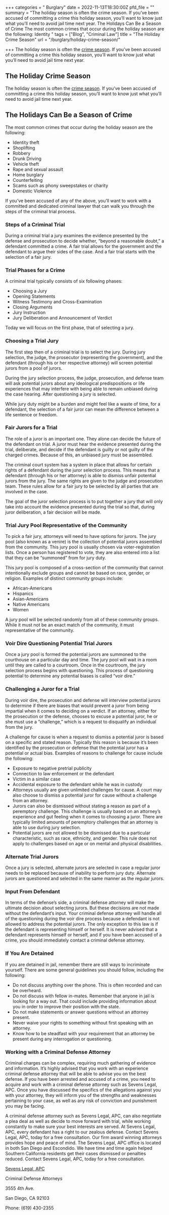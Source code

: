 +++
categories = " Burglary"
date = 2022-11-13T18:30:00Z
pfd_file = ""
summary = "The holiday season is often the crime season. If you’ve been accused of committing a crime this holiday season, you’ll want to know just what you’ll need to avoid jail time next year. The Holidays Can Be a Season of Crime The most common crimes that occur during the holiday season are the following: Identity "
tags = ["Blog", "Criminal Law"]
title = "The Holiday Crime Season"
url = "/burglary/holiday-crime-season/"

+++
The holiday season is often the [crime season](https://www.sevenslegal.com/). If you’ve been accused of committing a crime this holiday season, you’ll want to know just what you’ll need to avoid jail time next year.

## The Holiday Crime Season

The holiday season is often the [crime season](https://www.sevenslegal.com/). If you’ve been accused of committing a crime this holiday season, you’ll want to know just what you’ll need to avoid jail time next year.

## The Holidays Can Be a Season of Crime

The most common crimes that occur during the holiday season are the following:

* Identity theft
* Shoplifting
* Robbery
* Drunk Driving
* Vehicle theft
* Rape and sexual assault
* Home burglary
* Counterfeiting
* Scams such as phony sweepstakes or charity
* Domestic Violence

If you’ve been accused of any of the above, you’ll want to work with a committed and dedicated criminal lawyer that can walk you through the steps of the criminal trial process.

### Steps of a Criminal Trial

During a criminal trial a jury examines the evidence presented by the defense and prosecution to decide whether, “beyond a reasonable doubt,” a defendant committed a crime. A fair trial allows for the government and the defendant to argue their sides of the case. And a fair trial starts with the selection of a fair jury.

### Trial Phases for a Crime

A criminal trial typically consists of six following phases:

* Choosing a Jury
* Opening Statements
* Witness Testimony and Cross-Examination
* Closing Arguments
* Jury Instruction
* Jury Deliberation and Announcement of Verdict

Today we will focus on the first phase, that of selecting a jury.

### Choosing a Trial Jury

The first step then of a criminal trial is to select the jury. During jury selection, the judge, the prosecutor (representing the government), and the defendant (through his or her respective attorney) will screen potential jurors from a pool of jurors.

During the jury selection process, the judge, prosecution, and defense team will ask potential jurors about any ideological predispositions or life experiences that may interfere with being able to remain unbiased during the case hearing. After questioning a jury is selected.

While jury duty might be a burden and might feel like a waste of time, for a defendant, the selection of a fair juror can mean the difference between a life sentence or freedom.

### Fair Jurors for a Trial

The role of a juror is an important one. They alone can decide the future of the defendant on trial. A juror must hear the evidence presented during the trial, deliberate, and decide if the defendant is guilty or not guilty of the charged crimes. Because of this, an unbiased jury must be assembled.

The criminal court system has a system in place that allows for certain rights of a defendant during the juror selection process. This means that a defendant (through his or her attorney) is able to dismiss unfair potential jurors from the jury. The same rights are given to the judge and prosecution team. These rules allow for a fair jury to be selected by all parties that are involved in the case.

The goal of the juror selection process is to put together a jury that will only take into account the evidence presented during the trial so that, during juror deliberation, a fair decision will be made.

### Trial Jury Pool Representative of the Community

To pick a fair jury, attorneys will need to have options for jurors. The jury pool (also known as a venire) is the collection of potential jurors assembled from the community. This jury pool is usually chosen via voter-registration lists. Once a person has registered to vote, they are also entered into a list that they can be “summoned” from for jury duty.

This jury pool is composed of a cross-section of the community that cannot intentionally exclude groups and cannot be based on race, gender, or religion. Examples of distinct community groups include:

* African-Americans
* Hispanics
* Asian-Americans
* Native Americans
* Women

A jury pool will be selected randomly from all of these community groups. While it must not be an exact match of the community, it must representative of the community.

### Voir Dire Questioning Potential Trial Jurors

Once a jury pool is formed the potential jurors are summoned to the courthouse on a particular day and time. The jury pool will wait in a room until they are called to a courtroom. Once in the courtroom, the jury selection process begins with questioning. This process of questioning potential to determine any potential biases is called “voir dire.”

### Challenging a Juror for a Trial

During voir dire, the prosecution and defense will interview potential jurors to determine if there are biases that would prevent a juror from being impartial when it comes to deciding on a verdict. If an attorney, either for the prosecution or the defense, chooses to excuse a potential juror, he or she must use a “challenge,” which is a request to disqualify an individual from the jury.

A challenge for cause is when a request to dismiss a potential juror is based on a specific and stated reason. Typically this reason is because it’s been identified by the prosecution or defense that the potential juror has a potential or actual bias. Examples of reasons to challenge for cause include the following:

* Exposure to negative pretrial publicity
* Connection to law enforcement or the defendant
* Victim in a similar case
* Accidental exposure to the defendant while he was in custody
* Attorneys usually are given unlimited challenges for cause. A court may also choose to dismiss a potential juror for cause without a challenge from an attorney.
* Jurors can also be dismissed without stating a reason as part of a peremptory challenge. This challenge is usually based on an attorney’s experience and gut feeling when it comes to choosing a juror. There are typically limited amounts of peremptory challenges that an attorney is able to use during jury selection.
* Potential jurors are not allowed to be dismissed due to a particular characteristic, such as race, ethnicity, and gender. This rule does not apply to challenges based on age or on mental and physical disabilities.

### Alternate Trial Jurors

Once a jury is selected, alternate jurors are selected in case a regular juror needs to be replaced because of inability to perform jury duty. Alternate jurors are questioned and selected in the same manner as the regular jurors.

### Input From Defendant

In terms of the defense’s side, a criminal defense attorney will make the ultimate decision about selecting jurors. But these decisions are not made without the defendant’s input. Your criminal defense attorney will handle all of the questioning during the voir dire process because a defendant is not allowed to address the potential jurors. The only exception to this law is if the defendant is representing himself or herself. It is never advised that a defendant represents himself or herself, and if you have been accused of a crime, you should immediately contact a criminal defense attorney.

### If You Are Detained

If you are detained in jail, remember there are still ways to incriminate yourself. There are some general guidelines you should follow, including the following:

* Do not discuss anything over the phone. This is often recorded and can be overheard.
* Do not discuss with fellow in-mates. Remember that anyone in jail is looking for a way out. That could include providing information about you in order to improve their position with the state.
* Do not make statements or answer questions without an attorney present.
* Never waive your rights to something without first speaking with an attorney.
* Know how to be steadfast with your requirement that an attorney be present during any interrogation or questioning.

### Working with a Criminal Defense Attorney

Criminal charges can be complex, requiring much gathering of evidence and information. It’s highly advised that you work with an experience criminal defense attorney that will be able to advise you on the best defense. If you have been arrested and accused of a crime, you need to acquire and work with a criminal defense attorney such as Sevens Legal, APC. Once you have discussed the specifics of the allegations against you with your attorney, they will inform you of the strengths and weaknesses pertaining to your case, as well as any risk of conviction and punishment you may be facing.

A criminal defense attorney such as Sevens Legal, APC, can also negotiate a plea deal as well as decide to move forward with trial, while working constantly to make sure your best interests are served. At Sevens Legal, APC, every defendant has a right to our zealous defense. Contact Sevens Legal, APC, today for a free consultation. Our firm award winning attorneys provides hope and peace of mind. The Sevens Legal, APC office is located in both San Diego and Escondido. We have time and time again helped Southern California residents get their cases dismissed or penalties reduced. Contact Sevens Legal, APC, today for a free consultation.

[Sevens Legal, APC](https://www.sevenslegal.com/ "Sevens Legal, APC")

Criminal Defense Attorneys

3555 4th Ave.

San Diego, CA 92103

Phone: (619) 430-2355